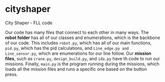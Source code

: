 # cityshaper
City Shaper - FLL code

Our code has many files that connect to each other in many ways. The **robot folder** has all of our classes and enumerations, which is the backbone of our code. This includes `robot.py`, which has all of our main functions, `pid.py`, which has the pid calculations, and `Line_edge.py and Line_sensor.py`, which are enumerations for our line follow. Our **mission files**, such as `crane.py`, `design_build.py`, and `ida.py` have th code to run our missions. Finally, `main.py` is the program running during the missions, which loads all the mission files and runs a specific one based on the button press. 
